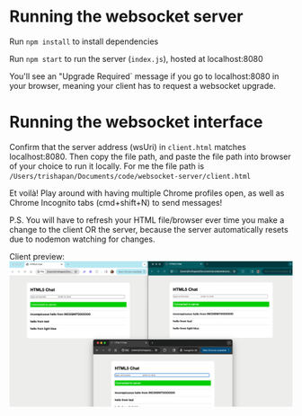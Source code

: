 # Running the websocket server
Run `npm install` to install dependencies

Run `npm start` to run the server (`index.js`), hosted at localhost:8080

You'll see an "Upgrade Required` message if you go to localhost:8080 in your browser, meaning your client has to request a websocket upgrade.

# Running the websocket interface
Confirm that the server address (wsUri) in `client.html` matches localhost:8080. Then copy the file path, and paste the file path into browser of your choice to run it locally. For me the file path is `/Users/trishapan/Documents/code/websocket-server/client.html`

Et voilà! Play around with having multiple Chrome profiles open, as well as Chrome Incognito tabs (cmd+shift+N) to send messages!

P.S. You will have to refresh your HTML file/browser ever time you make a change to the client OR the server, because the server automatically resets due to nodemon watching for changes.

<!-- Useful git notes: https://pow123.github.io/Getting-Started-Git/03-create/ -->
<!-- Use npm config notes: https://www.freecodecamp.org/news/full-stack-project-tutorial-create-a-notes-app-using-react-and-node-js/#part-2-create-the-backend -->

Client preview:
![screenshot of 3 browsers connected to the same socket](/client_preview.png)